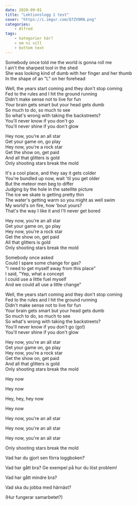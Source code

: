 ```yaml
---
date: 2020-09-01
title: "Lektionslogg 1 test"
cover: "https://i.imgur.com/Q7ZV9RN.png"
categories: 
    - Alfred
tags:
    - kategorier här?
    - om ni vill
    - bottom text
---
```

Somebody once told me the world is gonna roll me  
I ain't the sharpest tool in the shed  
She was looking kind of dumb with her finger and her thumb  
In the shape of an "L" on her forehead

Well, the years start coming and they don't stop coming  
Fed to the rules and I hit the ground running  
Didn't make sense not to live for fun  
Your brain gets smart but your head gets dumb  
So much to do, so much to see  
So what's wrong with taking the backstreets?  
You'll never know if you don't go  
You'll never shine if you don't glow

Hey now, you're an all star  
Get your game on, go play  
Hey now, you're a rock star  
Get the show on, get paid  
And all that glitters is gold  
Only shooting stars break the mold

It's a cool place, and they say it gets colder  
You're bundled up now, wait 'til you get older  
But the meteor men beg to differ  
Judging by the hole in the satellite picture  
The ice we skate is getting pretty thin  
The water's getting warm so you might as well swim  
My world's on fire, how 'bout yours?  
That's the way I like it and I'll never get bored

Hey now, you're an all star  
Get your game on, go play  
Hey now, you're a rock star  
Get the show on, get paid  
All that glitters is gold  
Only shooting stars break the mold

Somebody once asked  
Could I spare some change for gas?  
"I need to get myself away from this place"  
I said, "Yep, what a concept  
I could use a little fuel myself  
And we could all use a little change"

Well, the years start coming and they don't stop coming  
Fed to the rules and I hit the ground running  
Didn't make sense not to live for fun  
Your brain gets smart but your head gets dumb  
So much to do, so much to see  
So what's wrong with taking the backstreets?  
You'll never know if you don't go (go!)  
You'll never shine if you don't glow

Hey now, you're an all star  
Get your game on, go play  
Hey now, you're a rock star  
Get the show on, get paid  
And all that glitters is gold  
Only shooting stars break the mold

Hey now

Hey now

Hey, hey, hey now

Hey now

Hey now, you're an all star

Hey now, you're an all star

Hey now, you're an all star

Only shooting stars break the mold

Vad har du gjort sen förra loggboken?

Vad har gått bra? Ge exempel på hur du löst problem!

Vad har gått mindre bra? 

Vad ska du jobba med härnäst?

(Hur fungerar samarbetet?)
